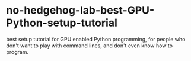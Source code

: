 # no-hedgehog-lab-best-GPU-Python-setup-tutorial
best setup tutorial for GPU enabled Python programming, for people who don't want to play with command lines, and don't even know how to program.

